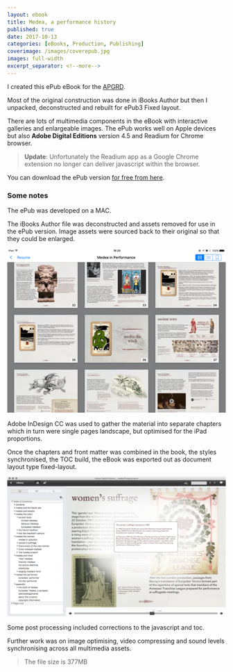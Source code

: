 ```yaml
---
layout: ebook
title: Medea, a performance history
published: true
date: 2017-10-13
categories: [eBooks, Production, Publishing]
coverimage: /images/coverepub.jpg
images: full-width
excerpt_separator: <!--more-->
---
```

I created this ePub eBook for the [APGRD][e14394da].

  [e14394da]: http://www.apgrd.ox.ac.uk/about-us/interactivemultimedia-e-books/medea-a-performance-history "check out the APGRD"

Most of the original construction was done in iBooks Author but then I unpacked, deconstructed and rebuilt for ePub3 Fixed layout.

There are lots of multimedia components in the eBook with interactive galleries and enlargeable images. The ePub works well on Apple devices but also **Adobe Digital Editions** version 4.5 and Readium for Chrome browser.

>**Update**: Unfortunately the Readium app as a Google Chrome extension no longer can deliver javascript within the browser.

You can download the ePub version [for free from here][cd31575d].

  [cd31575d]: http://media.podcasts.ox.ac.uk/classics/performance/medeafinalepub.epub "download from the APGRD site"


<!--more-->

### Some notes

The ePub was developed on a MAC.

The iBooks Author file was deconstructed and assets removed for use in the ePub version. Image assets were sourced back to their original so that they could be enlarged.

[![iPad with thumbnail TOC](/images/IMG_0573.jpg)](/images/IMG_0573.jpg)

Adobe InDesign CC was used to gather the material into separate chapters which in turn were single pages landscape, but optimised for the iPad proportions.

Once the chapters and front matter was combined in the book, the styles synchronised, the TOC build, the eBook was exported out as document layout type fixed-layout.

[![Adobe Digital Editions](/images/Screenshot_2016-10-10_16.45.13.png)](/images/Screenshot_2016-10-10_16.45.13.png)

Some post processing included corrections to the javascript and toc.

Further work was on image optimising, video compressing and sound levels synchronising across all multimedia assets.

> The file size is 377MB
